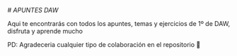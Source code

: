 <em> # APUNTES DAW </em>

Aqui te encontrarás con todos los apuntes, temas y ejercicios de
1º de DAW, disfruta y aprende mucho

PD: Agradeceria cualquier tipo de colaboración en el repositorio 🤝
